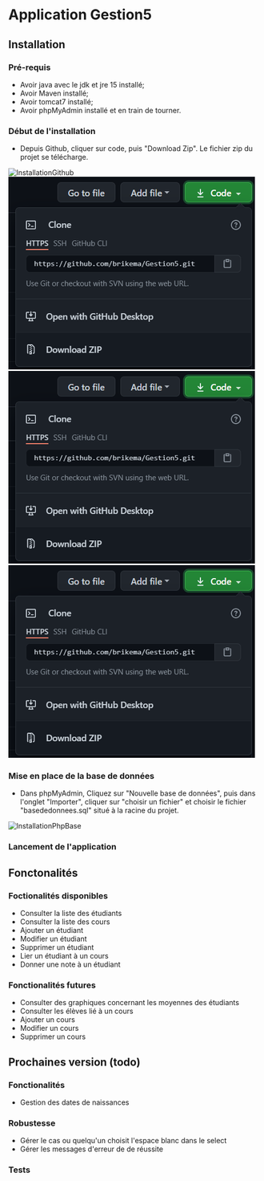 # Application Gestion5

## Installation

### Pré-requis

* Avoir java avec le jdk et jre 15 installé;
* Avoir Maven installé;
* Avoir tomcat7 installé;
* Avoir phpMyAdmin installé et en train de tourner.


### Début de l'installation

* Depuis Github, cliquer sur code, puis "Download Zip". Le fichier zip du projet se télécharge.

![InstallationGithub](https://github.com/brikema/Gestion5/blob/master/InstallationGithub.png?raw=true)
![InstallationGithub](https://github.com/brikema/Gestion5/blob/master/public/img/InstallationGithub.png?raw=true)
![InstallationGithub](./public/img/InstallationGithub.PNG)
![InstallationGithub](public/img/InstallationGithub.PNG)

### Mise en place de la base de données

* Dans phpMyAdmin, Cliquez sur "Nouvelle base de données", puis dans l'onglet "Importer", cliquer sur "choisir un fichier" et choisir le fichier "basededonnees.sql" situé à la racine du projet.

![InstallationPhpBase](https://github.com/brikema/Gestion5/blob/master/InstallationPhpBase.png?raw=true)

### Lancement de l'application

## Fonctonalités

### Foctionalités disponibles
* Consulter la liste des étudiants
* Consulter la liste des cours
* Ajouter un étudiant
* Modifier un étudiant
* Supprimer un étudiant
* Lier un étudiant à un cours
* Donner une note à un étudiant
  
### Fonctionalités futures
* Consulter des graphiques concernant les moyennes des étudiants
* Consulter les élèves lié à un cours
* Ajouter un cours
* Modifier un cours
* Supprimer un cours

## Prochaines version (todo)

### Fonctionalités
* Gestion des dates de naissances

### Robustesse
* Gérer le cas ou quelqu'un choisit l'espace blanc dans le select
* Gérer les messages d'erreur de de réussite

### Tests